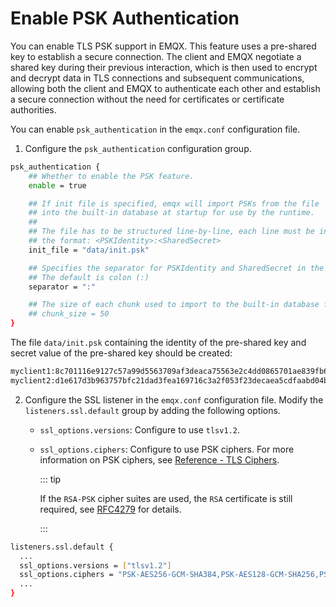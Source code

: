 # Enable PSK Authentication

<!--What is PSK Authentication, and it's purpose/benefits?-->

You can enable TLS PSK support in EMQX. This feature uses a pre-shared key to establish a secure connection. The client and EMQX negotiate a shared key during their previous interaction, which is then used to encrypt and decrypt data in TLS connections and subsequent communications, allowing both the client and EMQX to authenticate each other and establish a secure connection without the need for certificates or certificate authorities.

<!--Any prerequisites? For example, prepare `data/init.psk` file? How to generate the pre-shared key?-->

You can enable `psk_authentication` in the `emqx.conf` configuration file.

1. Configure the  `psk_authentication` configuration group.

```bash
psk_authentication {
    ## Whether to enable the PSK feature.
    enable = true

    ## If init file is specified, emqx will import PSKs from the file
    ## into the built-in database at startup for use by the runtime.
    ##
    ## The file has to be structured line-by-line, each line must be in
    ## the format: <PSKIdentity>:<SharedSecret>
    init_file = "data/init.psk"

    ## Specifies the separator for PSKIdentity and SharedSecret in the init file.
    ## The default is colon (:)
    separator = ":"

    ## The size of each chunk used to import to the built-in database from psk file
    ## chunk_size = 50
}
```

The file `data/init.psk` containing the identity of the pre-shared key and secret value of the pre-shared key should be created:

```bash
myclient1:8c701116e9127c57a99d5563709af3deaca75563e2c4dd0865701ae839fb6d79
myclient2:d1e617d3b963757bfc21dad3fea169716c3a2f053f23decaea5cdfaabd04bfc4
```

2. Configure the SSL listener in the `emqx.conf` configuration file. Modify the `listeners.ssl.default` group by adding the following options. 

   - `ssl_options.versions`: Configure to use `tlsv1.2`.

   - `ssl_options.ciphers`: Configure to use PSK ciphers. For more information on PSK ciphers, see [Reference - TLS Ciphers](./reference.md#tls-ciphers).

     ::: tip

     If the `RSA-PSK` cipher suites are used, the `RSA` certificate is still required, see [RFC4279](https://www.rfc-editor.org/rfc/rfc4279#section-4) for details.

     :::

```bash
listeners.ssl.default {
  ...
  ssl_options.versions = ["tlsv1.2"]
  ssl_options.ciphers = "PSK-AES256-GCM-SHA384,PSK-AES128-GCM-SHA256,PSK-AES256-CBC-SHA384,PSK-AES256-CBC-SHA,PSK-AES128-CBC-SHA256,PSK-AES128-CBC-SHA,RSA-PSK-AES256-GCM-SHA384,RSA-PSK-AES256-CBC-SHA384,RSA-PSK-AES128-GCM-SHA256,RSA-PSK-AES128-CBC-SHA256,RSA-PSK-AES256-CBC-SHA,RSA-PSK-AES128-CBC-SHA,RSA-PSK-RC4-SHA"
  ...
}

```



